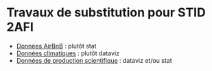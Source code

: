 # Travaux de substitution pour STID 2AFI

- [Données AirBnB](airbnb) : plutôt stat
- [Données climatiques](temperatures) : plutôt dataviz 
- [Données de production scientifique](prod_scientifique) : dataviz et/ou stat